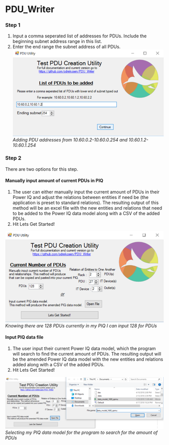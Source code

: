 # PDU_Writer

### Step 1
1) Input a comma seperated list of addresses for PDUs. Include the beginning subnet address range in this list.
2) Enter the end range the subnet address of all PDUs.
![PDU_Writer](/Images/intro.png)
*Adding PDU addresses from 10.60.0.2-10.60.0.254 and 10.60.1.2-10.60.1.254*



### Step 2
There are two options for this step. 
#### Manually input amount of current PDUs in PIQ
1) The user can either manually input the current amount of PDUs in their Power IQ and adjust the relations between entities if need be (the application is preset to standard relations). The resulting output of this method will be an excel file with the new entities and relations that need to be added to the Power IQ data model along with a CSV of the added PDUs. 
2) Hit Lets Get Started!

![Manual Step](/Images/step1.png)
*Knowing there are 128 PDUs currently in my PIQ I can input 128 for PDUs*

#### Input PIQ data file
1) The user input their current Power IQ data model, which the program will search to find the current amount of PDUs. The resulting output will be the amended Power IQ data model with the new entities and relations added along with a CSV of the added PDUs. 
2) Hit Lets Get Started!

![Data File Step](/Images/step2.png)
*Selecting my PIQ data model for the program to search for the amount of PDUs*
